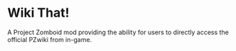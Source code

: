 # Wiki That!
A Project Zomboid mod providing the ability for users to directly access the official PZwiki from in-game.
